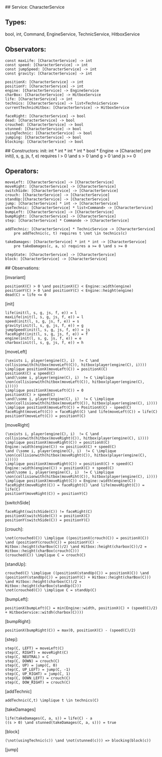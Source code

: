 ## Service:
CharacterService

## Types:
bool, int, Command, EngineService, TechnicService, HitboxService

## Observators:
    const maxLife: [CharacterService] -> int
    const speed: [CharacterService] -> int
    const jumpSpeed: [CharacterService] -> int
    const gravity: [CharacterService] -> int

    positionX: [CharacterService] -> int
    positionY: [CharacterService] -> int
    engine: [CharacterService] -> EngineService
    charBox: [CharacterService] -> HitboxService
    life: [CharacterService] -> int
    technics: [CharacterService] -> list<TechnicService>
    currentTechnicHitbox: [CharacterService] -> HitboxService

    faceRight: [CharacterService] -> bool
    dead: [CharacterService] -> bool
    crouched: [CharacterService] -> bool
    stunned: [CharacterService] -> bool
    usingTechnic: [CharacterService] -> bool
    jumping: [CharacterService] -> bool
    blocking: [CharacterService] -> bool

## Constructors:
    init: int * int * int * int * bool * Engine -> [Character]
    pre init(l, s, g, js, f, e) requires
        l > 0 \and
        s > 0 \and
        g > 0 \and
        js >= 0

## Operators:
    moveLeft: [CharacterService] -> [CharacterService]
    moveRight: [CharacterService] -> [CharacterService]
    switchSide: [CharacterService] -> [CharacterService]
    crouch: [CharacterService] -> [CharacterService]
    standUp:[CharacterService] -> [CharacterService]
    jump: [CharacterService] * int -> [CharacterService]
    useTechnic: [CharacterService] * list<Command> -> [CharacterService]
    bumpLeft: [CharacterService] -> [CharacterService]
    bumpRight: [CharacterService] -> [CharacterService]
    step: [CharacterService] * Commande -> [CharacterService]

    addTechnic: [CharacterService] * TechnicService -> [CharacterService]
        pre addTechnic(c, t) requires t \not \in technics(c)

    takeDamages: [CharacterService] * int * int -> [CharacterService]
        pre takeDamages(c, a, s) requires a >= 0 \and s >= 0

    stepState: [CharacterService] -> [CharacterService]
    block: [CharacterService] -> [CharacterService]
## Observations:

[invariant]

    positionX(C) > 0 \and positionX(C) < Engine::width(engine)
    positionY(C) > 0 \and positionY(C) < Engine::height(engine)
    dead(C) = life <= 0

[init]

    life(init(l, s, g, js, f, e)) = l
    maxLife(init(l, s, g, js, f, e)) = l
    speed(init(l, s, g, js, f, e)) = s
    gravity(init(l, s, g, js, f, e)) = g
    jumpSpeed(init(l, s, g, js, f, e)) = js
    faceRight(init(l, s, g, js, f, e)) = f
    engine(init(l, s, g, js, f, e)) = e
    charbox(init(l, s, g, js, f, e)) = h

[moveLeft]

    (\exists i, player(engine(C), i)  != C \and collisionwith(hitbox(moveLeft(C)), hitbox(player(engine(C), i))))
    \implique positionX(moveLeft(C)) = positionX(C)
    positionX(C) ≤ speed(C)
    \and(\some i, player(engine(C), i)  != C \implique \non(collisionwith(hitbox(moveLeft(C)), hitbox(player(engine(C), i)))))
    \implique positionX(moveLeft(C)) = 0
    positionX(C) > speed(C)
    \and(\some i, player(engine(C), i)  != C \implique \non(collisionwith(hitbox(moveLeft(C)), hitbox(player(engine(C), i))))
    \implique positionX(moveLeft(C)) = PositionX(C) - speed(C)
    faceRight(moveLeft(C)) = faceRight(C) \and life(moveLeft(C)) = life(C)
    positionY(moveLeft(C)) = positionY(C)

[moveRight]

    (\exists i, player(engine(C), i)  != C \and collisionwith(hitbox(moveRight(C)), hitbox(player(engine(C), i))))
    \implique positionX(moveRight(C)) = positionX(C)
    Engine::width(engine(C)) <= positionX(C) + speed(C)
    \and (\some i, player(engine(C), i)  != C \implique \non(collisionwith(hitbox(moveRight(C)), hitbox(player(engine(C), i)))))
    \implique positionX(moveRight(C)) = positionX(C) + speed(C)
    Engine::width(engine(C)) > positionX(C) + speed(C)
    \and(\some i, player(engine(C), i)  != C \implique \non(collisionwith(hitbox(moveRiht(C)), hitbox(player(engine(C), i))))
    \implique positionX(moveRight(C)) = Engine::width(engine(C))
    faceRight(moveRight(C)) = faceRight(C) \and life(moveRight(C)) = life(C)
    positionY(moveRight(C)) = positionY(C)

[switchSide]

    faceRight(switchSide(C)) != faceRight(C)
    positionX(switchSide(C)) = positionX(C)
    positionY(switchSide(C)) = positionY(C)

[crouch]:

    \not(crouched(C)) \implique ((positionX(crouch(C)) = positionX(C)) \and (positionY(crouch(C)) = positionY(C) - Hitbox::height(charBox(C))/2) \and Hitbox::height(charbox(C))/2 = Hitbox::height(charBox(crouch(C)))
    (crouched(C)) \implique C = crouch(C)

[standUp]:

    crouched(C) \implique ((positionX(standUp(C)) = positionX(C)) \and (positionY(standUp(C)) = positionY(C) + Hitbox::height(charBox(C))) \and Hitbox::height(charbox(C))/2 = Hitbox::height(charBox(standUp(C)))
    \not(crouched(C)) \implique C = standUp(C)


[bumpLeft]:

    positionX(bumpLeft(C) = min(Engine::width, positionX(C) + (speed(C)/2) + HitboxService::witdh(charbox(C))))

[bumpRight]:

    positionX(bumpRight(C)) = max(0, positionX(C) - (speed(C)/2)

[step]:

    step(C, LEFT) = moveLeft(C)
    step(C, RIGHT) = moveRight(C)
    step(C, NEUTRAL) = C
    step(C, DOWN) = crouch(C)
    step(C, UP) = jump(C, 0)
    step(C, UP_LEFT) = jump(C, -1)
    step(C, UP_RIGHT) = jump(C, 1)
    step(C, DOWN_LEFT) = crouch(C)
    step(C, DOW_RIGHT) = crouch(C)


[addTechnic]

    addTechnic(C,t) \implique t \in technics(C)

[takeDamages]

    life(takeDamages(C, a, s)) = life(C) - a
    ((s > 0) \and stunned(takeDamages(C, a, s))) = true

[block]

    (\not(usingTechnic(c)) \and \not(stunned(c))) => blocking(block(c))

[jump]
